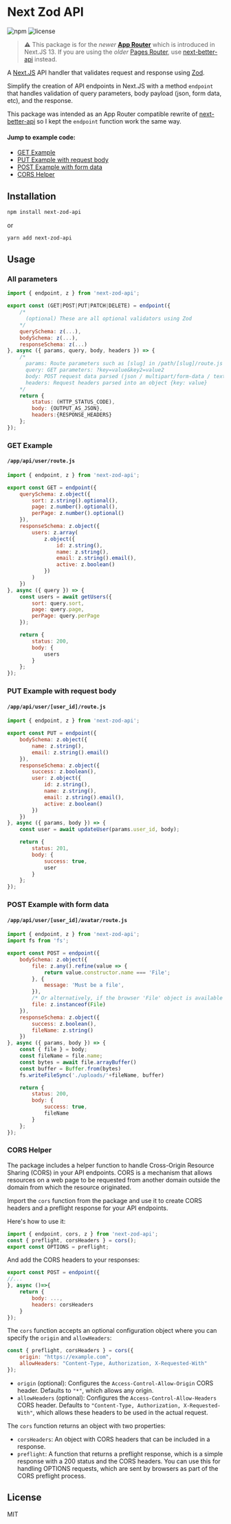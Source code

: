 # Next Zod API

![npm](https://img.shields.io/npm/v/next-zod-api)
![license](https://img.shields.io/npm/l/next-zod-api)

> :warning: This package is for the *newer* **[App Router](https://nextjs.org/docs/app)** which is introduced in Next.JS 13. If you are using the *older* [Pages Router](https://nextjs.org/docs/pages), use [next-better-api](https://github.com/filp/next-better-api) instead.

A [Next.JS](https://nextjs.org/) API handler that validates request and response using [Zod](https://github.com/colinhacks/zod).

Simplify the creation of API endpoints in Next.JS with a method `endpoint` that handles validation of query parameters, body payload (json, form data, etc), and the response.

This package was intended as an App Router compatible rewrite of [next-better-api](https://github.com/filp/next-better-api/) so I kept the `endpoint` function work the same way.

#### Jump to example code:
* [GET Example](#get-example)
* [PUT Example with request body](#put-example-with-request-body)
* [POST Example with form data](#post-example-with-form-data)
* [CORS Helper](#cors-helper)

## Installation

```bash
npm install next-zod-api
```

or

```bash
yarn add next-zod-api
```

## Usage

### All parameters

```js
import { endpoint, z } from 'next-zod-api';

export const (GET|POST|PUT|PATCH|DELETE) = endpoint({
    /* 
      (optional) These are all optional validators using Zod
    */
    querySchema: z(...),
    bodySchema: z(...),
    responseSchema: z(...)
}, async ({ params, query, body, headers }) => {
    /*
      params: Route parameters such as [slug] in /path/[slug]/route.js
      query: GET parameters: ?key=value&key2=value2
      body: POST request data parsed (json / multipart/form-data / text)
      headers: Request headers parsed into an object {key: value}
    */
    return {
        status: (HTTP_STATUS_CODE),
        body: {OUTPUT_AS_JSON},
        headers:{RESPONSE_HEADERS}
    };
});
```

### GET Example

#### **`/app/api/user/route.js`**
```js
import { endpoint, z } from 'next-zod-api';

export const GET = endpoint({
    querySchema: z.object({
        sort: z.string().optional(),
        page: z.number().optional(),
        perPage: z.number().optional()
    }),
    responseSchema: z.object({
        users: z.array(
            z.object({
                id: z.string(),
                name: z.string(),
                email: z.string().email(),
                active: z.boolean()
            })
        )
    })
}, async ({ query }) => {
    const users = await getUsers({
        sort: query.sort,
        page: query.page,
        perPage: query.perPage
    });

    return {
        status: 200,
        body: {
            users
        }
    };
});
```

### PUT Example with request body

#### **`/app/api/user/[user_id]/route.js`**
```js
import { endpoint, z } from 'next-zod-api';

export const PUT = endpoint({
    bodySchema: z.object({
        name: z.string(),
        email: z.string().email()
    }),
    responseSchema: z.object({
        success: z.boolean(),
        user: z.object({
            id: z.string(),
            name: z.string(),
            email: z.string().email(),
            active: z.boolean()
        })
    })
}, async ({ params, body }) => {
    const user = await updateUser(params.user_id, body);

    return {
        status: 201,
        body: {
            success: true,
            user
        }
    };
});
```

### POST Example with form data

#### **`/app/api/user/[user_id]/avatar/route.js`**
```js
import { endpoint, z } from 'next-zod-api';
import fs from 'fs';

export const POST = endpoint({
    bodySchema: z.object({
        file: z.any().refine(value => {
            return value.constructor.name === 'File';
        }, {
            message: 'Must be a file',
        }),
        /* Or alternatively, if the browser 'File' object is available in your environment: */
        file: z.instanceof(File)
    }),
    responseSchema: z.object({
        success: z.boolean(),
        fileName: z.string()
    })
}, async ({ params, body }) => {
    const { file } = body;
    const fileName = file.name;
    const bytes = await file.arrayBuffer()
    const buffer = Buffer.from(bytes)
    fs.writeFileSync('./uploads/'+fileName, buffer)

    return {
        status: 200,
        body: {
            success: true,
            fileName
        }
    };
});
```

### CORS Helper

The package includes a helper function to handle Cross-Origin Resource Sharing (CORS) in your API endpoints. CORS is a mechanism that allows resources on a web page to be requested from another domain outside the domain from which the resource originated.

Import the `cors` function from the package and use it to create CORS headers and a preflight response for your API endpoints.

Here's how to use it:

```js
import { endpoint, cors, z } from 'next-zod-api';
const { preflight, corsHeaders } = cors();
export const OPTIONS = preflight;
```

And add the CORS headers to your responses:

```js
export const POST = endpoint({
//...
}, async ()=>{
    return {
        body: ...,
        headers: corsHeaders
    }
});
```

The `cors` function accepts an optional configuration object where you can specify the `origin` and `allowHeaders`:

```js
const { preflight, corsHeaders } = cors({
    origin: "https://example.com",
    allowHeaders: "Content-Type, Authorization, X-Requested-With"
});
```

- `origin` (optional): Configures the `Access-Control-Allow-Origin` CORS header. Defaults to `"*"`, which allows any origin.
- `allowHeaders` (optional): Configures the `Access-Control-Allow-Headers` CORS header. Defaults to `"Content-Type, Authorization, X-Requested-With"`, which allows these headers to be used in the actual request.

The `cors` function returns an object with two properties:

- `corsHeaders`: An object with CORS headers that can be included in a response.
- `preflight`: A function that returns a preflight response, which is a simple response with a 200 status and the CORS headers. You can use this for handling OPTIONS requests, which are sent by browsers as part of the CORS preflight process. 

## License

MIT